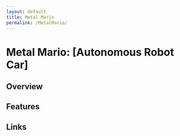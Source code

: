 ```yaml
---
layout: default
title: Metal Mario
permalink: /MetalMario/
---
```


# Metal Mario: [Autonomous Robot Car]


## Overview

## Features

## Links

